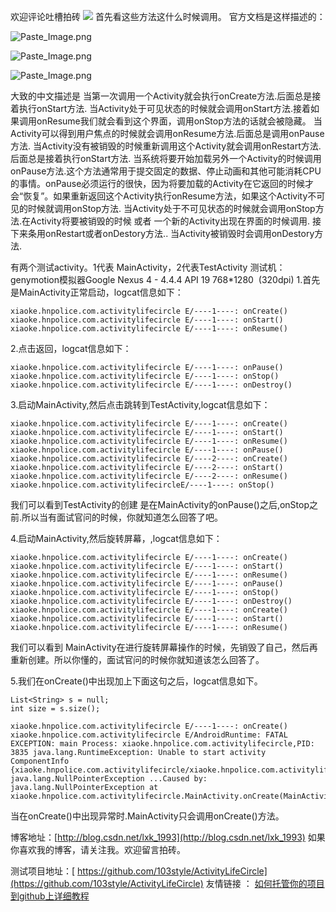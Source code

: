 欢迎评论吐槽拍砖
![](http://upload-images.jianshu.io/upload_images/1709375-064743372400921e?imageMogr2/auto-orient/strip%7CimageView2/2/w/1240)
首先看这些方法这什么时候调用。
官方文档是这样描述的：

![Paste_Image.png](http://upload-images.jianshu.io/upload_images/1709375-0490feb715839280.png?imageMogr2/auto-orient/strip%7CimageView2/2/w/1240)

![Paste_Image.png](http://upload-images.jianshu.io/upload_images/1709375-6c5a9142a466d6d7.png?imageMogr2/auto-orient/strip%7CimageView2/2/w/1240)

![Paste_Image.png](http://upload-images.jianshu.io/upload_images/1709375-737e890c4add8e9e.png?imageMogr2/auto-orient/strip%7CimageView2/2/w/1240)

大致的中文描述是
当第一次调用一个Activity就会执行onCreate方法.后面总是接着执行onStart方法.
当Activity处于可见状态的时候就会调用onStart方法.接着如果调用onResume我们就会看到这个界面，调用onStop方法的话就会被隐藏。
当Activity可以得到用户焦点的时候就会调用onResume方法.后面总是调用onPause方法.
当Activity没有被销毁的时候重新调用这个Activity就会调用onRestart方法.后面总是接着执行onStart方法.
当系统将要开始加载另外一个Activity的时候调用onPause方法.这个方法通常用于提交固定的数据、停止动画和其他可能消耗CPU的事情。onPause必须运行的很快，因为将要加载的Activity在它返回的时候才会“恢复”。如果重新返回这个Activity执行onResume方法，如果这个Activity不可见的时候就调用onStop方法.
当Activity处于不可见状态的时候就会调用onStop方法.在Activity将要被销毁的时候 或者 一个新的Activity出现在界面的时候调用. 接下来条用onRestart或者onDestory方法..
当Activity被销毁时会调用onDestory方法.

有两个测试activity。1代表 MainActivity，2代表TestActivity
测试机：genymotion模拟器Google Nexus 4 - 4.4.4 API 19 768*1280  (320dpi)
1.首先是MainActivity正常启动，logcat信息如下：

    xiaoke.hnpolice.com.activitylifecircle E/----1----: onCreate()
    xiaoke.hnpolice.com.activitylifecircle E/----1----: onStart()
    xiaoke.hnpolice.com.activitylifecircle E/----1----: onResume()

2.点击返回，logcat信息如下：

    xiaoke.hnpolice.com.activitylifecircle E/----1----: onPause()
    xiaoke.hnpolice.com.activitylifecircle E/----1----: onStop()
    xiaoke.hnpolice.com.activitylifecircle E/----1----: onDestroy()

3.启动MainActivity,然后点击跳转到TestActivity,logcat信息如下：

    xiaoke.hnpolice.com.activitylifecircle E/----1----: onCreate()
    xiaoke.hnpolice.com.activitylifecircle E/----1----: onStart()
    xiaoke.hnpolice.com.activitylifecircle E/----1----: onResume()
    xiaoke.hnpolice.com.activitylifecircle E/----1----: onPause()
    xiaoke.hnpolice.com.activitylifecircle E/----2----: onCreate()
    xiaoke.hnpolice.com.activitylifecircle E/----2----: onStart()
    xiaoke.hnpolice.com.activitylifecircle E/----2----: onResume()
    xiaoke.hnpolice.com.activitylifecircleE/----1----: onStop()
我们可以看到TestActivity的创建 是在MainActivity的onPause()之后,onStop之前.所以当有面试官问的时候，你就知道怎么回答了吧。

4.启动MainActivity,然后旋转屏幕，,logcat信息如下：

    xiaoke.hnpolice.com.activitylifecircle E/----1----: onCreate()
    xiaoke.hnpolice.com.activitylifecircle E/----1----: onStart()
    xiaoke.hnpolice.com.activitylifecircle E/----1----: onResume()
    xiaoke.hnpolice.com.activitylifecircle E/----1----: onPause()
    xiaoke.hnpolice.com.activitylifecircle E/----1----: onStop()
    xiaoke.hnpolice.com.activitylifecircle E/----1----: onDestroy()
    xiaoke.hnpolice.com.activitylifecircle E/----1----: onCreate()
    xiaoke.hnpolice.com.activitylifecircle E/----1----: onStart()
    xiaoke.hnpolice.com.activitylifecircle E/----1----: onResume()
我们可以看到 MainActivity在进行旋转屏幕操作的时候，先销毁了自己，然后再重新创建。所以你懂的，面试官问的时候你就知道该怎么回答了。

5.我们在onCreate()中出现加上下面这句之后，logcat信息如下。

    List<String> s = null;
    int size = s.size();

    xiaoke.hnpolice.com.activitylifecircle E/----1----: onCreate()
    xiaoke.hnpolice.com.activitylifecircle E/AndroidRuntime: FATAL EXCEPTION: main Process: xiaoke.hnpolice.com.activitylifecircle,PID: 3835 java.lang.RuntimeException: Unable to start activity ComponentInfo {xiaoke.hnpolice.com.activitylifecircle/xiaoke.hnpolice.com.activitylifecircle.MainActivity}: java.lang.NullPointerException ...Caused by: java.lang.NullPointerException at xiaoke.hnpolice.com.activitylifecircle.MainActivity.onCreate(MainActivity.java:30)...

当在onCreate()中出现异常时.MainActivity只会调用onCreate()方法。

博客地址：[http://blog.csdn.net/lxk_1993](http://blog.csdn.net/lxk_1993)
如果你喜欢我的博客，请关注我。欢迎留言拍砖。

测试项目地址：[ https://github.com/103style/ActivityLifeCircle](https://github.com/103style/ActivityLifeCircle)
友情链接 ： [如何托管你的项目到github上详细教程](http://blog.csdn.net/lxk_1993/article/details/50441442)
